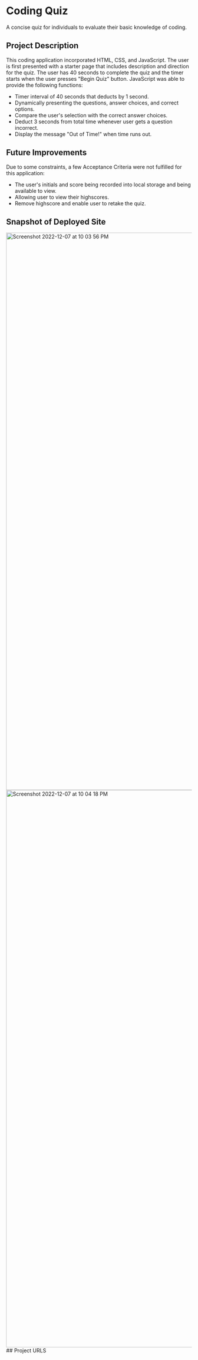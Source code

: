 # Coding Quiz
A concise quiz for individuals to evaluate their basic knowledge of coding.
## Project Description
This coding application incorporated HTML, CSS, and JavaScript. The user is first presented with a starter page that includes description and direction for the quiz. The user has 40 seconds to complete the quiz and the timer starts when the user presses "Begin Quiz" button. JavaScript was able to provide the following functions:
- Timer interval of 40 seconds that deducts by 1 second.
- Dynamically presenting the questions, answer choices, and correct options.
- Compare the user's selection with the correct answer choices.
- Deduct 3 seconds from total time whenever user gets a question incorrect.
- Display the message "Out of Time!" when time runs out.
## Future Improvements
Due to some constraints, a few Acceptance Criteria were not fulfilled for this application:
- The user's initials and score being recorded into local storage and being available to view.
- Allowing user to view their highscores.
- Remove highscore and enable user to retake the quiz.
## Snapshot of Deployed Site
<img width="1512" alt="Screenshot 2022-12-07 at 10 03 56 PM" src="https://user-images.githubusercontent.com/114970297/206374020-64668b05-3f47-489c-a235-450074ec8ac8.png">
<img width="1512" alt="Screenshot 2022-12-07 at 10 04 18 PM" src="https://user-images.githubusercontent.com/114970297/206374039-06ec0083-7987-42cb-b40c-90608a861152.png">
## Project URLS
